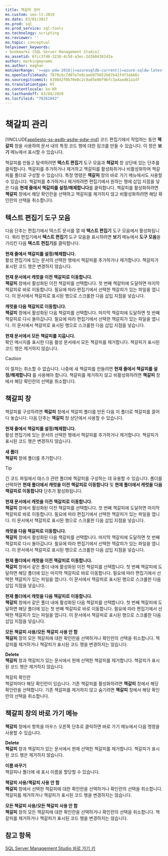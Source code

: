```yaml
---
title: 책갈피 관리
ms.custom: seo-lt-2019
ms.date: 03/01/2017
ms.prod: sql
ms.prod_service: sql-tools
ms.technology: scripting
ms.reviewer: ''
ms.topic: conceptual
helpviewer_keywords:
- bookmarks [SQL Server Management Studio]
ms.assetid: 67cc3fd6-3238-4c58-a3ec-2d3b0438143a
author: markingmyname
ms.author: maghan
monikerRange: '>=aps-pdw-2016||=azuresqldb-current||=azure-sqldw-latest||>=sql-server-2016||=sqlallproducts-allversions||>=sql-server-linux-2017||=azuresqldb-mi-current'
ms.openlocfilehash: 7879c6c7d07e7e0caeb075652b87b42fdf3ab66c
ms.sourcegitcommit: 639842f0b70e8c2c9ad5e86f9bfc3a4aad61a1df
ms.translationtype: HT
ms.contentlocale: ko-KR
ms.lasthandoff: 03/04/2020
ms.locfileid: "78261842"
---
```

# <a name="manage-bookmarks"></a>책갈피 관리
[!INCLUDE[appliesto-ss-asdb-asdw-pdw-md](../../includes/appliesto-ss-asdb-asdw-pdw-md.md)]
  코드 편집기에서 작업하는 동안 **책갈피** 창을 사용하여 문서 내의 특정 코드 행에 대한 링크를 만들 수 있습니다. 이 창은 **보기** 메뉴에서 표시할 수 있습니다.  
  
 책갈피를 만들고 탐색하려면 **텍스트 편집기** 도구 모음과 **책갈피** 창 상단에 있는 단추를 클릭합니다. 책갈피를 추가하거나 제거하고 책갈피를 활성화하거나 비활성화하며 책갈피를 폴더로 구성할 수 있습니다. 특정 명령은 **책갈피** 창의 바로 가기 메뉴에서도 사용할 수 있습니다. 책갈피를 추가하거나 제거하려면 편집기에서 원하는 행에 삽입 지점을 넣은 다음 **현재 줄에서 책갈피를 설정/해제합니다**를 클릭합니다. 책갈피를 활성화하려면 **책갈피** 창에서 해당 확인란을 선택하고 책갈피를 제거하지 않고 비활성화하려면 해당 확인란의 선택을 취소합니다.  
  
## <a name="text-editor-toolbar"></a>텍스트 편집기 도구 모음  
 다음 단추는 편집기에서 텍스트 문서를 열 때 **텍스트 편집기** 도구 모음에서 활성화됩니다. 쿼리 편집기에서 **텍스트 편집기** 도구 모음을 표시하려면 **보기** 메뉴에서 **도구 모음**을 가리킨 다음 **텍스트 편집기**를 클릭합니다.  
  
 **현재 줄에서 책갈피를 설정/해제합니다.**  
 활성 편집기에 있는 문서의 선택한 행에서 책갈피를 추가하거나 제거합니다. 책갈피가 표시된 코드 행은 변경하지 않습니다.  
  
 **현재 문서에서 캐럿을 이전 책갈피로 이동합니다.**  
 **책갈피** 창에서 활성화된 이전 책갈피를 선택합니다. 첫 번째 책갈피에 도달하면 마지막 책갈피로 바로 이동합니다. 필요에 따라 편집기에서 선택한 책갈피가 있는 파일을 엽니다. 이 문서에서 책갈피로 표시된 행으로 스크롤한 다음 삽입 지점을 넣습니다.  
  
 **캐럿을 다음 책갈피로 이동합니다.**  
 **책갈피** 창에서 활성화된 다음 책갈피를 선택합니다. 마지막 책갈피에 도달하면 첫 번째 책갈피로 다시 돌아갑니다. 필요에 따라 편집기에서 선택한 책갈피가 있는 파일을 엽니다. 이 문서에서 책갈피로 표시된 행으로 스크롤한 다음 삽입 지점을 넣습니다.  
  
 **현재 문서에서 모든 책갈피를 지웁니다.**  
 확인 메시지를 표시한 다음 활성 문서에서 모든 책갈피를 제거합니다. 책갈피가 표시된 코드 행은 제거하지 않습니다.  
  
> [!CAUTION]  
>  이 절차는 취소할 수 없습니다. 나중에 새 책갈피를 만들려면 **현재 줄에서 책갈피를 설정/해제합니다** 를 사용해야 합니다. 책갈피를 제거하지 않고 비활성화하려면 **책갈피** 창에서 해당 확인란의 선택을 취소합니다.  
  
## <a name="bookmarks-window"></a>책갈피 창  
 책갈피를 구성하려면 **책갈피** 창에서 책갈피 폴더를 만든 다음 이 폴더로 책갈피를 끌어다 놓습니다. 다음 단추는 **책갈피** 창 상단에서 사용할 수 있습니다.  
  
 **현재 줄에서 책갈피를 설정/해제합니다.**  
 활성 편집기에 있는 문서의 선택한 행에서 책갈피를 추가하거나 제거합니다. 책갈피가 표시된 코드 행은 변경하지 않습니다.  
  
 **새 폴더**  
 **책갈피** 창에 폴더를 추가합니다.  
  
> [!TIP]  
>  긴 코드 파일에서 태스크 관련 폴더에 책갈피를 구성하는 데 유용할 수 있습니다. 폴더를 선택하면 **현재 폴더에서 캐럿을 이전 책갈피로 이동합니다** 및 **현재 폴더에서 캐럿을 다음 책갈피로 이동합니다** 단추가 활성화됩니다.  
  
 **현재 문서에서 캐럿을 이전 책갈피로 이동합니다.**  
 **책갈피** 창에서 활성화된 이전 책갈피를 선택합니다. 첫 번째 책갈피에 도달하면 마지막 책갈피로 바로 이동합니다. 필요에 따라 편집기에서 선택한 책갈피가 있는 파일을 엽니다. 이 문서에서 책갈피로 표시된 행으로 스크롤한 다음 삽입 지점을 넣습니다.  
  
 **캐럿을 다음 책갈피로 이동합니다.**  
 **책갈피** 창에서 활성화된 다음 책갈피를 선택합니다. 마지막 책갈피에 도달하면 첫 번째 책갈피로 다시 돌아갑니다. 필요에 따라 편집기에서 선택한 책갈피가 있는 파일을 엽니다. 이 문서에서 책갈피로 표시된 행으로 스크롤한 다음 삽입 지점을 넣습니다.  
  
 **현재 폴더에서 캐럿을 이전 책갈피로 이동합니다.**  
 **책갈피** 창에서 같은 폴더 내에 활성화된 이전 책갈피를 선택합니다. 첫 번째 책갈피에 도달하면 해당 폴더에 있는 마지막 책갈피로 바로 이동합니다. 필요에 따라 편집기에서 선택한 책갈피가 있는 파일을 엽니다. 이 문서에서 책갈피로 표시된 행으로 스크롤한 다음 삽입 지점을 넣습니다.  
  
 **현재 폴더에서 캐럿을 다음 책갈피로 이동합니다.**  
 **책갈피** 창에서 같은 폴더 내에 활성화된 다음 책갈피를 선택합니다. 첫 번째 책갈피에 도달하면 해당 폴더에 있는 첫 번째 책갈피로 바로 이동합니다. 필요에 따라 편집기에서 선택한 책갈피가 있는 파일을 엽니다. 이 문서에서 책갈피로 표시된 행으로 스크롤한 다음 삽입 지점을 넣습니다.  
  
 **모든 책갈피 사용/모든 책갈피 사용 안 함**  
 **책갈피** 창의 모든 책갈피에 대한 확인란을 선택하거나 확인란의 선택을 취소합니다. 책갈피를 제거하거나 책갈피가 표시된 코드 행을 변경하지는 않습니다.  
  
 **Delete**  
 **책갈피** 창과 책갈피가 있는 문서에서 현재 선택한 책갈피를 제거합니다. 책갈피가 표시된 코드 행은 제거하지 않습니다.  
  
 책갈피 확인란  
 책갈피마다 해당 확인란이 있습니다. 기존 책갈피를 활성화하려면 **책갈피** 창에서 해당 확인란을 선택합니다. 기존 책갈피를 제거하지 않고 숨기려면 **책갈피** 창에서 해당 확인란의 선택을 취소합니다.  
  
## <a name="bookmarks-window-shortcut-menu"></a>책갈피 창의 바로 가기 메뉴  
 **책갈피** 창에서 항목을 마우스 오른쪽 단추로 클릭하면 바로 가기 메뉴에서 다음 명령을 사용할 수 있습니다.  
  
 **Delete**  
 **책갈피** 창과 책갈피가 있는 문서에서 현재 선택한 책갈피를 제거합니다. 책갈피가 표시된 코드 행은 제거하지 않습니다.  
  
 **이름 바꾸기**  
 책갈피나 폴더에 새 표시 이름을 할당할 수 있습니다.  
  
 **책갈피 사용/책갈피 사용 안 함**  
 **책갈피** 창에서 선택한 책갈피에 대한 확인란을 선택하거나 확인란의 선택을 취소합니다. 책갈피를 제거하거나 책갈피가 표시된 코드 행을 변경하지는 않습니다.  
  
 **모든 책갈피 사용/모든 책갈피 사용 안 함**  
 **책갈피** 창의 모든 책갈피에 대한 확인란을 선택하거나 확인란의 선택을 취소합니다. 책갈피를 제거하거나 책갈피가 표시된 코드 행을 변경하지는 않습니다.  
  
## <a name="see-also"></a>참고 항목  
 [SQL Server Management Studio 바로 가기 키](../../ssms/sql-server-management-studio-keyboard-shortcuts.md)  
